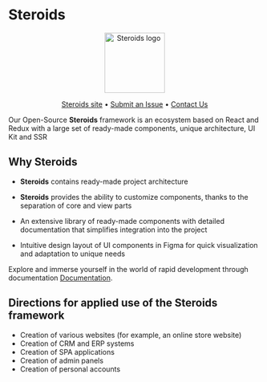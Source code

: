 # Steroids

<p align="center">
    <img src="https://i.ibb.co/Q9XvtNc/Group-338025.png" alt="Steroids logo" height="120px">
</p>

<p align="center">
    <a href="https://steroids.kozhindev.com/">Steroids site</a> •
    <a href="https://github.com/steroids/react/issues/new">Submit an Issue</a> •
    <a href="https://t.me/+R0N4XzKbVSYzOTUy">Contact Us</a>
</p>

Our Open-Source **Steroids** framework is an ecosystem based on React and Redux with a large set of ready-made components, unique architecture, UI Kit and SSR

## Why Steroids

- **Steroids** contains ready-made project architecture

- **Steroids** provides the ability to customize components, thanks to the separation of core and view parts

- An extensive library of ready-made components with detailed documentation that simplifies integration into the project

- Intuitive design layout of UI components in Figma for quick visualization and adaptation to unique needs

Explore and immerse yourself in the world of rapid development through documentation [Documentation](https://steroids.kozhin.dev/ru/docs/getting-started).

## Directions for applied use of the Steroids framework

- Creation of various websites (for example, an online store website)
- Creation of CRM and ERP systems
- Creation of SPA applications
- Creation of admin panels
- Creation of personal accounts

